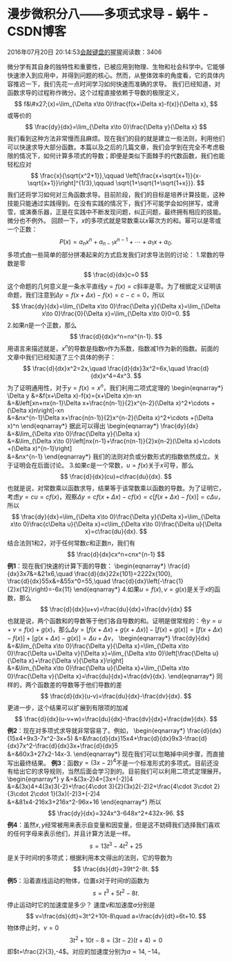
# 漫步微积分八——多项式求导 - 蜗牛 - CSDN博客


2016年07月20日 20:14:53[会敲键盘的猩猩](https://me.csdn.net/u010182633)阅读数：3406


微分学有其自身的独特性和重要性，已被应用到物理、生物和社会科学中。它能够快速渗入到应用中，并得到问题的核心。然而，从整体效率的角度看，它的具体内容推迟一下，我们先花一点时间学习如何快速而准确的求导。
我们已经知道，对函数求导的过程称作微分。这个过程直接依赖于导数的极限定义，
$$
f&\#x27;(x)=\lim_{\Delta x\to 0}\frac{f(x+\Delta x)-f(x)}{\Delta x},
$$
或等价的
$$
\frac{dy}{dx}=\lim_{\Delta x\to 0}\frac{\Delta y}{\Delta x}
$$
我们看到这种方法非常慢而且麻烦。现在我们的目的就是建立一些法则，利用他们可以快速求导大部分函数。本篇以及之后的几篇文章，我们会学到在完全不考虑极限的情况下，如何计算多项式的导数；即便是类似下面棘手的代数函数，我们也能轻松应对
$$
\frac{x}{\sqrt{x^2+1}},\qquad \left[\frac{x+\sqrt{x+1}}{x-\sqrt{x+1}}\right]^{1/3},\qquad \sqrt{1+\sqrt{1+\sqrt{1+x}}}.
$$
我们还将学习如何对三角函数求导。目前阶段，我们的目标是培养计算技能，这种技能只能通过实践得到。在没有实践的情况下，我们不可能学会如何拼写，或滑雪，或演奏乐器，正是在实践中不断发现问题，纠正问题，最终拥有相应的技能。微分也不例外。
回顾一下，$x$的多项式就是常数乘以$x$幂次方的和。幂可以是零或一个正数：
$$
P(x)=a_nx^n+a_{n-1}x^{n-1}+\cdots+a_1x+a_0.
$$
多项式由一些简单的部分拼凑起来的方式启发我们对求导法则的讨论：
1.常数的导数是零
$$
\frac{d}{dx}c=0
$$
这个命题的几何意义是一条水平直线$y=f(x)=c$斜率是零。为了根据定义证明该命题，我们注意到$\Delta y=f(x+\Delta x)-f(x)=c-c=0$，所以
$$
\frac{dy}{dx}=\lim_{\Delta x\to 0}\frac{\Delta y}{\Delta x}=\lim_{\Delta x\to  0}\frac{0}{\Delta x}=\lim_{\Delta x\to 0}0=0.
$$
2.如果$n$是一个正数，那么
$$
\frac{d}{dx}x^n=nx^{n-1}.
$$
用语言来描述就是，$x^n$的导数是指数$n$作为系数，指数减1作为新的指数。前面的文章中我们已经知道了三个具体的例子：
$$
\frac{d}{dx}x^2=2x,\quad \frac{d}{dx}3x^2=6x,\quad \frac{d}{dx}x^4=4x^3.
$$
为了证明通用性，对于$y=f(x)=x^n$，我们利用二项式定理的
\begin{eqnarray*}
\Delta y
&=&f(x+\Delta x)-f(x)=(x+\Delta x)n-xn\
&=&\left[xn+nx{n-1}\Delta x+\frac{n(n-1)}{2}x^{n-2}(\Delta x)^2+\cdots +(\Delta x)n\right]-xn\
&=&nx^{n-1}\Delta x+\frac{n(n-1)}{2}x^{n-2}(\Delta x)^2+\cdots +(\Delta x)^n
\end{eqnarray*}
据此可以得出
\begin{eqnarray*}
\frac{dy}{dx}
&=&\lim_{\Delta x\to 0}\frac{\Delta y}{\Delta x}\
&=&\lim_{\Delta x\to 0}\left[nx{n-1}+\frac{n(n-1)}{2}x{n-2}(\Delta x)+\cdots +(\Delta x)^{n-1}\right]\
&=&nx^{n-1}
\end{eqnarray*}
我们的法则对负或分数形式的指数依然成立。关于证明会在后面讨论。
3.如果$c$是一个常数，$u=f(x)$关于$x$可导，那么
$$
\frac{d}{dx}(cu)=c\frac{du}{dx}.
$$
也就是说，对常数乘以函数求导，结果等于该常数乘以函数的导数。为了证明它，考虑$y=cu=cf(x)$，观察$\Delta y=cf(x+\Delta x)-cf(x)=c[f(x+\Delta x)-f(x)]=c\Delta u$，所以
$$
\frac{dy}{dx}=\lim_{\Delta x\to 0}\frac{\Delta y}{\Delta x}=\lim_{\Delta x\to 0}\frac{c\Delta u}{\Delta x}=c\lim_{\Delta x\to 0}\frac{\Delta u}{\Delta x}=c\frac{du}{dx}.
$$
结合法则1和2，对于任何常数$c$和正数$n$，我们有
$$
\frac{d}{dx}cx^n=cnx^{n-1}
$$
**例1**：现在我们快速的计算下面的导数：
\begin{eqnarray*}
\frac{d}{dx}3x7&=&21x6,\quad \frac{d}{dx}22x{101}=2222x{100},\
\frac{d}{dx}55x&=&55x^0=55,\quad \frac{d}{dx}\left(-\frac{1}{2}x{12}\right)=-6x{11}
\end{eqnarray*}
4.如果$u=f(x),v=g(x)$是关于$x$的函数，那么
$$
\frac{d}{dx}(u+v)=\frac{du}{dx}+\frac{dv}{dx}
$$
也就是说，两个函数和的导数等于他们各自导数的和。证明是很常规的：令$y=u+v=f(x)+g(x)$，那么$\Delta y=[f(x+\Delta x)+g(x+\Delta x)]-[f(x)+g(x)]=[f(x+\Delta x)-f(x)]+[g(x+\Delta x)-g(x)]=\Delta u+\Delta v$，
\begin{eqnarray*}
\frac{dy}{dx}
&=&\lim_{\Delta x\to 0}\frac{\Delta y}{\Delta x}=\lim_{\Delta x\to 0}\frac{\Delta u+\Delta v}{\Delta x}=\lim_{\Delta x\to 0}\left[\frac{\Delta u}{\Delta x}+\frac{\Delta v}{\Delta x}\right] \
&=&\lim_{\Delta x\to 0}\frac{\Delta u}{\Delta x}+\lim_{\Delta x\to 0}\frac{\Delta v}{\Delta x}=\frac{du}{dx}+\frac{dv}{dx}.
\end{eqnarray*}
同样的，两个函数差的导数等于他们导数的差
$$
\frac{d}{dx}(u-v)=\frac{du}{dx}-\frac{dv}{dx}.
$$
更进一步，这个结果可以扩展到有限项的加减
$$
\frac{d}{dx}(u-v+w)=\frac{du}{dx}-\frac{dv}{dx}+\frac{dw}{dx}.
$$
**例2**：现在对多项式求导就非常容易了。例如，
\begin{eqnarray*}
\frac{d}{dx}(15x4+9x3-7x^2-3x+5)
&=&\frac{d}{dx}15x4+\frac{d}{dx}9x3-\frac{d}{dx}7x^2-\frac{d}{dx}3x+\frac{d}{dx}5\
&=&60x3+27x2-14x-3.
\end{eqnarray*}
现在我们可以忽略掉中间步骤，而直接写出最终结果。
**例3**：函数$y=(3x-2)^4$不是一个标准形式的多项式。目前还没有给出它的求导规则，当然后面会学习到的。目前我们可以利用二项式定理展开。
\begin{eqnarray*}
y
&=&(3x-2)4=[3x+(-2)]4\
&=&(3x)4+4(3x)3(-2)+\frac{4\cdot 3}{2}(3x)2(-2)2+\frac{4\cdot 3\cdot 2}{3\cdot 2\cdot 1}(3x)(-2)3+(-2)4\
&=&81x4-216x3+216x^2-96x+16
\end{eqnarray*}
所以
$$
\frac{dy}{dx}=324x^3-648x^2+432x-96.
$$
**例4**：虽然$x,y$经常被用来表示自变量和因变量，但是这不妨碍我们选择我们喜欢的任何字母来表示他们，并且计算方法是一样。
$$
s=13t^3-4t^2+25
$$
是关于时间$t$的多项式；根据利用本文得出的法则，它的导数为
$$
\frac{ds}{dt}=39t^2-8t.
$$
**例5**：沿着直线运动的物体，位置$s$对于时间$t$的函数为
$$
s=t^3+5t^2-8t.
$$
停止运动时它的加速度是多少？
速度$v$和加速度$a$分别是
$$
v=\frac{ds}{dt}=3t^2+10t-8\quad a=\frac{dv}{dt}=6t+10.
$$
物体停止时，$v=0$
$$
3t^2+10t-8=(3t-2)(t+4)=0
$$
即$t=\frac{2}{3},-4$。对应的加速度分别为$a=14,-14$。

